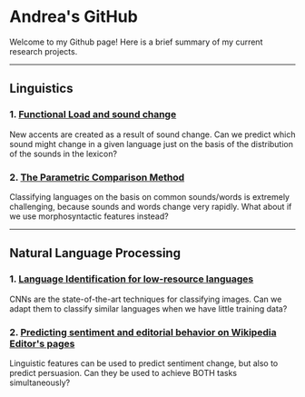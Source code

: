 # Andrea's GitHub

Welcome to my Github page! Here is a brief summary of my current research projects.

***

## Linguistics

### 1. [Functional Load and sound change](http://andreaceolin.eu/PWPL2020.pdf)
New accents are created as a result of sound change. Can we predict which sound might change in a given language just on the basis of the distribution of the sounds in the lexicon?

### 2. [The Parametric Comparison Method](https://www.frontiersin.org/articles/10.3389/fpsyg.2020.488871/full)
Classifying languages on the basis on common sounds/words is extremely challenging, because sounds and words change very rapidly. What about if we use morphosyntactic features instead?


***

## Natural Language Processing

### 1. [Language Identification for low-resource languages](https://aclanthology.org/2021.vardial-1.12/)
CNNs are the state-of-the-art techniques for classifying images. Can we adapt them to classify similar languages when we have little training data?

### 2. [Predicting sentiment and editorial behavior on Wikipedia Editor's pages](http://andreaceolin.eu/WikiTalkEdit_naacl.pdf)
Linguistic features can be used to predict sentiment change, but also to predict persuasion. Can they be used to achieve BOTH tasks simultaneously?
